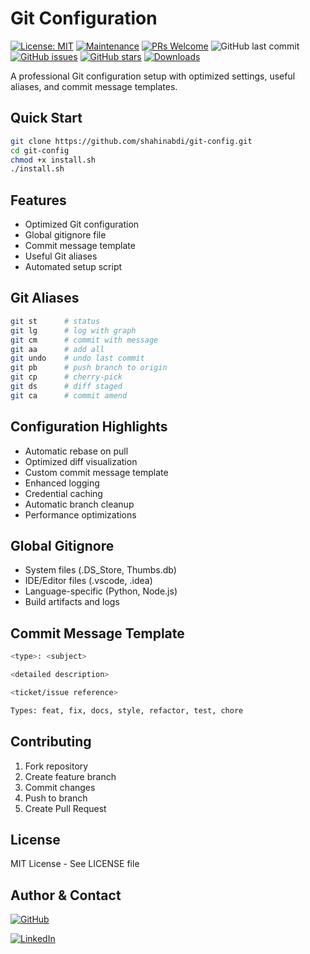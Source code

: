 # Git Configuration

[![License: MIT](https://img.shields.io/badge/License-MIT-yellow.svg)](https://opensource.org/licenses/MIT)
[![Maintenance](https://img.shields.io/badge/Maintained%3F-yes-green.svg)](https://github.com/shahinabdi/git-config/graphs/commit-activity)
[![PRs Welcome](https://img.shields.io/badge/PRs-welcome-brightgreen.svg?style=flat-square)](http://makeapullrequest.com)
![GitHub last commit](https://img.shields.io/github/last-commit/shahinabdi/git-config)
[![GitHub issues](https://img.shields.io/github/issues/shahinabdi/git-config)](https://github.com/shahinabdi/git-config/issues)
[![GitHub stars](https://img.shields.io/github/stars/shahinabdi/git-config)](https://github.com/shahinabdi/git-config/stargazers)
[![Downloads](https://img.shields.io/github/downloads/shahinabdi/git-config/total.svg)](https://github.com/shahinabdi/git-config/releases/)

A professional Git configuration setup with optimized settings, useful aliases, and commit message templates.

## Quick Start

```bash
git clone https://github.com/shahinabdi/git-config.git
cd git-config
chmod +x install.sh
./install.sh
```
## Features

* Optimized Git configuration
* Global gitignore file
* Commit message template
* Useful Git aliases
* Automated setup script

## Git Aliases

```bash
git st      # status
git lg      # log with graph
git cm      # commit with message
git aa      # add all
git undo    # undo last commit
git pb      # push branch to origin
git cp      # cherry-pick
git ds      # diff staged
git ca      # commit amend
```

## Configuration Highlights
* Automatic rebase on pull
* Optimized diff visualization
* Custom commit message template
* Enhanced logging
* Credential caching
* Automatic branch cleanup
* Performance optimizations

## Global Gitignore
* System files (.DS_Store, Thumbs.db)
* IDE/Editor files (.vscode, .idea)
* Language-specific (Python, Node.js)
* Build artifacts and logs

## Commit Message Template
```bash
<type>: <subject>

<detailed description>

<ticket/issue reference>

Types: feat, fix, docs, style, refactor, test, chore
```
## Contributing
1. Fork repository
2. Create feature branch
3. Commit changes
4. Push to branch
5. Create Pull Request

## License
MIT License - See LICENSE file

## Author & Contact

[![GitHub](https://img.shields.io/badge/GitHub-shahinabdi-181717?style=for-the-badge&logo=github)](https://github.com/shahinabdi)

[![LinkedIn](https://img.shields.io/badge/LinkedIn-shahinabdi-0077B5?style=for-the-badge&logo=linkedin)](https://www.linkedin.com/in/shahinabdi)